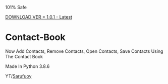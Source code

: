 101% Safe


<a href="https://raw.githubusercontent.com/Chatty9/Contact-Book/main/Versions/contact 1.0.1.exe">DOWNLOAD VER = 1.0.1 - Latest</a>

# Contact-Book

Now Add Contacts, Remove Contacts, Open Contacts, Save Contacts Using The Contact Book

<p>Made In Python 3.8.6</p>


<p>YT/<a href="https://www.youtube.com/channel/UCopestw7bpe-Sqn_Xwtc1pw">Sarufuoy</a></p>
